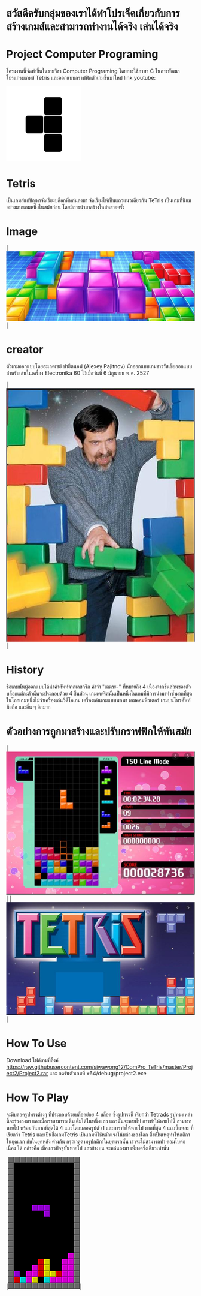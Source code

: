 # สวัสดีครับกลุ่มของเราได้ทำโปรเจ็คเกี่ยวกับการสร้างเกมส์และสามารถทำงานได้จริง เล่นได้จริง
# Project Computer Programing
โครงงานนี้จัดทำขึ้นในรายวิชา Computer Programing โดยการใช้ภาษา C ในการพัฒนาโปรแกรมเกมส์ Tetris และออกแบบกราฟฟิกตัวเกมขึ้นมาใหม่่
link youtube:

<img  src="IMG/337600-200.png">

# Tetris
เป็นเกมส์แก้ปัญหาจัดเรียงบล็อกที่หล่นลงมา จัดเรียงให้เป็นแถวแนวเดียวกัน TeTris เป็นเกมที่นิยมอย่างมากเกมหนึ่งในสมัยก่อน โดยมีการนำมาสร้างใหม่หลายครั้ง

# Image
|<img  src="IMG/Tetis.jpg">|

# creator
ตัวเกมออกแบบโดยอะเลคเซย์ ปายีตนอฟ (Alexey Pajitnov) 
นักออกแบบเกมชาวรัสเซียออกแบบสำหรับเล่นในเครื่อง Electronika 60 ไว้เมื่อวันที่ 6 มิถุนายน พ.ศ. 2527

|<img  src="IMG/creater.jpg">|

# History
ชื่อเกมนั้นผู้ออกแบบได้นำคำศัพท์จากเลขกรีก คำว่า "เตตระ-" ที่หมายถึง 4 เนื่องจากชิ้นส่วนของตัวบล็อกแต่ละตัวนั้นจะประกอบด้วย 4 ชิ้นส่วน เกมเตตริสนั้นเป็นหนึ่งในเกมที่มีการนำมาทำซ้ำมากที่สุดในโลกเกมหนึ่งไม่ว่าเครื่องเล่นวิดีโอเกม เครื่องเล่นเกมแบบพกพา เกมคอมพิวเตอร์ เกมบนโทรศัพท์มือถือ และอื่น ๆ อีกมาก

# ตัวอย่างการถูกมาสร้างและปรับกราฟฟิกให้ทันสมัย

|<img  src="IMG/Tetis2.jpg">|
|<img  src="IMG/Tetis3.jpg">|

# How To Use
Download ไฟล์เกมที่ลิ้งค์ https://raw.githubusercontent.com/siwawong12/ComPro_TeTris/master/Project2/Project2.rar
และ กดรันตัวเกมที่ x64/debug/project2.exe

# How To Play
จะมีบลอครูปทรงต่างๆ ที่ประกอบด้วยบล็อคย่อย 4 บล็อค ซึ่งรูปทรงนี้ เรียกว่า Tetrads รูปทรงเหล่านี้จะร่วงลงมา และเมื่อเราสามารถเติมเต็มได้ในหนึ่งแถว แถวนั้นจะหายไป การทำให้หายไปนี้ สามารถหายไป พร้อมกันมากที่สุดได้ 4 แถวโดยบลอครูปตัว I และการทำให้หายไป มากที่สุด 4 แถวนี้แหละ ที่เรียกว่า Tetris และเป็นชื่อเกมTetris เป็นเกมที่ใช้หลักแรงโน้มถ่วงของโลก ซึ่งเป็นเหตุทำให้กติกา ในยุคแรก กับในยุคหลัง ต่างกัน กรุณาดูตามรูปกติกาในยุคแรกนั้น เราจะไม่สามารถทำ คอมโบต่อเนื่อง ได้ กล่าวคือ เมื่อแถวปัจจุบันหายไป แถวข้างบน จะหล่นลงมา เพียงครั้งเดียวเท่านั้น

|<img  src="IMG/Tetis4.png">|
